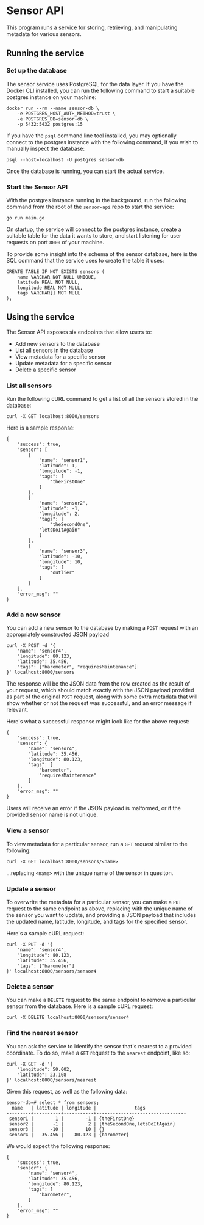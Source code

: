 # Sensor API

This program runs a service for storing, retrieving, and manipulating metadata for various sensors.

## Running the service

### Set up the database

The sensor service uses PostgreSQL for the data layer. If you have the Docker CLI installed, you can run the following
command to start a suitable postgres instance on your machine:

```
docker run --rm --name sensor-db \
	-e POSTGRES_HOST_AUTH_METHOD=trust \
	-e POSTGRES_DB=sensor-db \
	-p 5432:5432 postgres:15
```

If you have the `psql` command line tool installed, you may optionally connect to the postgres instance with the following command,
if you wish to manually inspect the database:

```
psql --host=localhost -U postgres sensor-db
```

Once the database is running, you can start the actual service.

### Start the Sensor API

With the postgres instance running in the background, run the following command from the root of the `sensor-api` repo to start the
service:

```
go run main.go
```

On startup, the service will connect to the postgres instance, create a suitable table for the data it wants to store, and start listening
for user requests on port `8000` of your machine.

To provide some insight into the schema of the sensor database, here is the SQL command that the service uses to create the table it uses:

```
CREATE TABLE IF NOT EXISTS sensors (
    name VARCHAR NOT NULL UNIQUE,
    latitude REAL NOT NULL,
    longitude REAL NOT NULL,
    tags VARCHAR[] NOT NULL
);
```

## Using the service

The Sensor API exposes six endpoints that allow users to:

- Add new sensors to the database
- List all sensors in the database
- View metadata for a specific sensor
- Update metadata for a specific sensor
- Delete a specific sensor

### List all sensors

Run the following cURL command to get a list of all the sensors stored in the database:

```
curl -X GET localhost:8000/sensors
```

Here is a sample response:

```
{
    "success": true,
    "sensor": [
        {
            "name": "sensor1",
            "latitude": 1,
            "longitude": -1,
            "tags": [
                "theFirstOne"
            ]
        },
        {
            "name": "sensor2",
            "latitude": -1,
            "longitude": 2,
            "tags": [
                "theSecondOne",
            "letsDoItAgain"
            ]
        },
        {
            "name": "sensor3",
            "latitude": -10,
            "longitude": 10,
            "tags": [
                "outlier"
            ]
        }
    ],
    "error_msg": ""
}
```

### Add a new sensor

You can add a new sensor to the database by making a `POST` request with an appropriately constructed JSON payload

```
curl -X POST -d '{
	"name": "sensor4",
	"longitude": 80.123,
	"latitude": 35.456,
	"tags": ["barometer", "requiresMaintenance"]
}' localhost:8000/sensors
```

The response will be the JSON data from the row created as the result of your request, which should match exactly with the JSON payload
provided as part of the original `POST` request, along with some extra metadata that will show whether or not the request was successful,
and an error message if relevant.

Here's what a successful response might look like for the above request:

```
{
    "success": true,
    "sensor": {
        "name": "sensor4",
        "latitude": 35.456,
        "longitude": 80.123,
        "tags": [
            "barometer",
            "requiresMaintenance"
        ]
    },
    "error_msg": ""
}
```

Users will receive an error if the JSON payload is malformed, or if the provided sensor name is not unique.

### View a sensor

To view metadata for a particular sensor, run a `GET` request similar to the following:

```
curl -X GET localhost:8000/sensors/<name>
```

...replacing `<name>` with the unique name of the sensor in quesiton.

### Update a sensor

To overwrite the metadata for a particular sensor, you can make a `PUT` request to the same endpoint as above, replacing <name> with the
unique name of the sensor you want to update, and providing a JSON payload that includes the updated name, latitude, longitude, and tags
for the specified sensor.

Here's a sample cURL request:

```
curl -X PUT -d '{
	"name": "sensor4",
	"longitude": 80.123,
	"latitude": 35.456,
	"tags": ["barometer"]
}' localhost:8000/sensors/sensor4
```

### Delete a sensor

You can make a `DELETE` request to the same endpoint to remove a particular sensor from the database. Here is a sample cURL request:

```
curl -X DELETE localhost:8000/sensors/sensor4
```

### Find the nearest sensor

You can ask the service to identify the sensor that's nearest to a provided coordinate. To do so, make a `GET` request to the `nearest`
endpoint, like so:

```
curl -X GET -d '{
    "longitude": 50.002,
    "latitude": 23.108
}' localhost:8000/sensors/nearest
```

Given this request, as well as the following data:

```
sensor-db=# select * from sensors;
  name   | latitude | longitude |              tags
---------+----------+-----------+---------------------------------
 sensor1 |        1 |        -1 | {theFirstOne}
 sensor2 |       -1 |         2 | {theSecondOne,letsDoItAgain}
 sensor3 |      -10 |        10 | {}
 sensor4 |   35.456 |    80.123 | {barometer}
```

We would expect the following response:

```
{
    "success": true,
    "sensor": {
        "name": "sensor4",
        "latitude": 35.456,
        "longitude": 80.123,
        "tags": [
            "barometer",
        ]
    },
    "error_msg": ""
}
```
